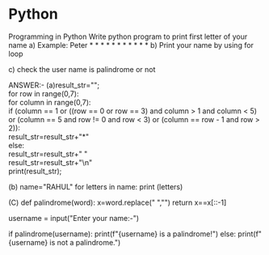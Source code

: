 # Python
Programming in Python
Write python program to print first letter of your name 
a) Example: Peter
               *      *
               *             *
               *              *
               *      *
               *
               *
               *
b) Print your name by using for loop

c) check the user name is palindrome or not





ANSWER:-
(a)result_str="";    
for row in range(0,7):    
    for column in range(0,7):     
        if (column == 1 or ((row == 0 or row == 3) and column > 1 and column < 5) or (column == 5 and row != 0 and row < 3) or (column == row - 1 and row > 2)):  
            result_str=result_str+"*"    
        else:      
            result_str=result_str+" "    
    result_str=result_str+"\n"    
print(result_str);



(b)
name="RAHUL"
for letters in name:
 print (letters)


(C)
def palindrome(word):
    x=word.replace(" ","")
    return x==x[::-1]

username = input("Enter your name:-")

if palindrome(username):
    print(f"{username} is a palindrome!")
else:
    print(f"{username} is not a palindrome.")

